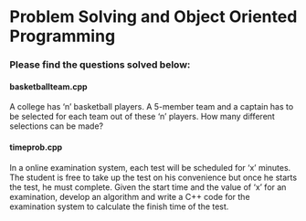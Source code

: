 # Problem Solving and Object Oriented Programming
### Please find the questions solved below: 

#### basketballteam.cpp
A college has ‘n’ basketball players. A 5-member team and a captain has to be selected for each team out of these ‘n’ players. How many different selections can be made?

#### timeprob.cpp
In a online examination system, each test will be scheduled for ‘x’ minutes. The student is free to take up the test on his convenience but once he starts the test, he must complete. Given the start time and the value of ‘x’ for an examination, develop an algorithm and write a C++ code for the examination system to calculate the finish time of the test.
